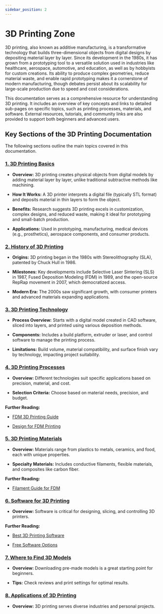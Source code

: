 ```yaml
---
sidebar_position: 2
---
```

# 3D Printing Zone

3D printing, also known as additive manufacturing, is a transformative technology that builds three-dimensional objects from digital designs by depositing material layer by layer. Since its development in the 1980s, it has grown from a prototyping tool to a versatile solution used in industries like healthcare, aerospace, automotive, and education, as well as by hobbyists for custom creations. Its ability to produce complex geometries, reduce material waste, and enable rapid prototyping makes it a cornerstone of modern manufacturing, though debates persist about its scalability for large-scale production due to speed and cost considerations.

This documentation serves as a comprehensive resource for understanding 3D printing. It includes an overview of key concepts and links to detailed sub-pages on specific topics, such as printing processes, materials, and software. External resources, tutorials, and community links are also provided to support both beginners and advanced users.

## Key Sections of the 3D Printing Documentation

The following sections outline the main topics covered in this documentation. 

### [1. 3D Printing Basics](basics)

*   **Overview:** 3D printing creates physical objects from digital models by adding material layer by layer, unlike traditional subtractive methods like machining.
    
*   **How It Works:** A 3D printer interprets a digital file (typically STL format) and deposits material in thin layers to form the object.
    
*   **Benefits:** Research suggests 3D printing excels in customization, complex designs, and reduced waste, making it ideal for prototyping and small-batch production.
    
*   **Applications:** Used in prototyping, manufacturing, medical devices (e.g., prosthetics), aerospace components, and consumer products.

### [2. History of 3D Printing](history)

*   **Origins:** 3D printing began in the 1980s with Stereolithography (SLA), patented by Chuck Hull in 1986.
    
*   **Milestones:** Key developments include Selective Laser Sintering (SLS) in 1987, Fused Deposition Modeling (FDM) in 1989, and the open-source RepRap movement in 2007, which democratized access.
    
*   **Modern Era:** The 2000s saw significant growth, with consumer printers and advanced materials expanding applications.    

### [3. 3D Printing Technology](tech)

*   **Process Overview:** Starts with a digital model created in CAD software, sliced into layers, and printed using various deposition methods.
    
*   **Components:** Includes a build platform, extruder or laser, and control software to manage the printing process.
    
*   **Limitations:** Build volume, material compatibility, and surface finish vary by technology, impacting project suitability.
    
### [4. 3D Printing Processes](processes)

*   **Overview:** Different technologies suit specific applications based on precision, material, and cost.
    
*   **Selection Criteria:** Choose based on material needs, precision, and budget.
    
**Further Reading:**

*   [FDM 3D Printing Guide](https://www.hubs.com/knowledge-base/what-is-fdm-3d-printing/)
    
*   [Design for FDM Printing](https://www.printpool.co.uk/articles/design-for-fdm-3d-printing-the-ultimate-guide)
    

### [5. 3D Printing Materials](materials)

*   **Overview:** Materials range from plastics to metals, ceramics, and food, each with unique properties.
    
*   **Specialty Materials:** Includes conductive filaments, flexible materials, and composites like carbon fiber.
    
**Further Reading:**

*   [Filament Guide for FDM](https://3dspro.com/resources/blog/the-ultimate-3d-printing-filament-guide-for-your-fdm-project)
    

### [6. Software for 3D Printing](software)

*   **Overview:** Software is critical for designing, slicing, and controlling 3D printers.
    
**Further Reading:**

*   [Best 3D Printing Software](https://nexa3d.com/blog/3d-printer-software/)
    
*   [Free Software Options](https://all3dp.com/1/best-free-3d-printing-software-3d-printer-program/)
    

### [7. Where to Find 3D Models](finding-models)

*   **Overview:** Downloading pre-made models is a great starting point for beginners.
    
*   **Tips:** Check reviews and print settings for optimal results.

### [8. Applications of 3D Printing](applications)

*   **Overview:** 3D printing serves diverse industries and personal projects.